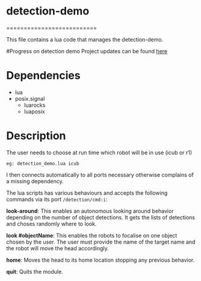 # detection-demo
==========================

This file contains a lua code that manages the detection-demo. 

#Progress on detection demo
Project updates can be found [here](https://github.com/vtikha/detection-demo/projects/1?)

# Dependencies
 - lua
 - posix.signal
   - luarocks
   - luaposix
 

# Description

The user needs to choose at run time which robot will be in use (icub or r1)
```
eg: detection_demo.lua icub
```
I then connects automatically to all ports necessary otherwise complains of a missing dependency.

The lua scripts has various behaviours and accepts the following commands via its port `/detection/cmd:i`:

**look-around**:
This enables an autonomous looking around behavior depending on the number of object detections. It gets the lists of detections and choses randomly where to look. 

**look #objectName**:
This enables the robots to focalise on one object chosen by the user. The user must provide the name of the target name and the robot will move the head accordingly.

**home**:
Moves the head to its home location stopping any previous behavior.

**quit**:
Quits the module.



